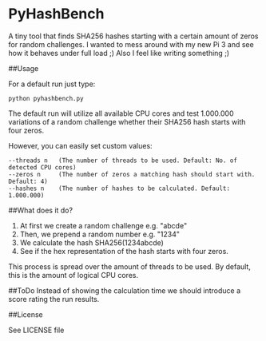 # PyHashBench
A tiny tool that finds SHA256 hashes starting with a certain amount of zeros for random challenges. I wanted to mess around with my new Pi 3 and see how it behaves under full load ;) Also I feel like writing something ;)

##Usage

For a default run just type:

```
python pyhashbench.py
```

The default run will utilize all available CPU cores and test 1.000.000 variations of a random challenge whether their SHA256 hash starts with four zeros.

However, you can easily set custom values:

```
--threads n   (The number of threads to be used. Default: No. of detected CPU cores)
--zeros n     (The number of zeros a matching hash should start with. Default: 4)
--hashes n    (The number of hashes to be calculated. Default: 1.000.000)
```

##What does it do?
1. At first we create a random challenge e.g. "abcde"
2. Then, we prepend a random number e.g. "1234"
3. We calculate the hash SHA256(1234abcde)
4. See if the hex representation of the hash starts with four zeros.

This process is spread over the amount of threads to be used. By default, this is the amount of logical CPU cores.

##ToDo
Instead of showing the calculation time we should introduce a score rating the run results.

##License

See LICENSE file
